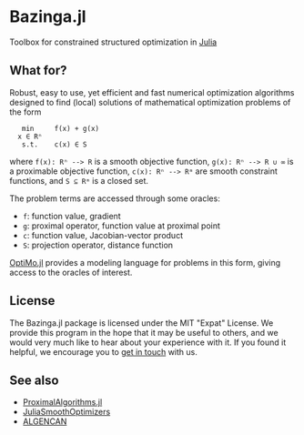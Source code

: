 # Bazinga.jl
Toolbox for constrained structured optimization in [Julia](https://julialang.org/)

What for?
-----------
Robust, easy to use, yet efficient and fast numerical optimization algorithms designed to find (local) solutions of mathematical optimization problems of the form

```
   min     f(x) + g(x)
  x ∈ Rⁿ
   s.t.    c(x) ∈ S
```
where ```f(x): Rⁿ --> R``` is a smooth objective function, ```g(x): Rⁿ --> R ∪ ∞``` is a proximable objective function, ```c(x): Rⁿ --> Rᵐ``` are smooth constraint functions, and ```S ⊆ Rᵐ``` is a closed set.

The problem terms are accessed through some oracles:

* ```f```: function value, gradient
* ```g```: proximal operator, function value at proximal point
* ```c```: function value, Jacobian-vector product
* ```S```: projection operator, distance function

[OptiMo.jl](https://github.com/aldma/OptiMo.jl) provides a modeling language for problems in this form, giving access to the oracles of interest.

License
----------
The Bazinga.jl package is licensed under the MIT "Expat" License. We provide this program in the hope that it may be useful to others, and we would very much like to hear about your experience with it. If you found it helpful, we encourage you to [get in touch](mailto:aldmarchi@gmail.com) with us.

See also
----------
* [ProximalAlgorithms.jl](https://github.com/kul-forbes/ProximalAlgorithms.jl)
* [JuliaSmoothOptimizers](https://github.com/JuliaSmoothOptimizers)
* [ALGENCAN](https://www.ime.usp.br/~egbirgin/tango/codes.php#algencan)
